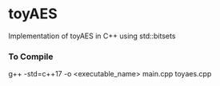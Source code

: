 # toyAES
Implementation of toyAES in C++ using std::bitsets

### To Compile
g++ -std=c++17 -o <executable_name> main.cpp toyaes.cpp
